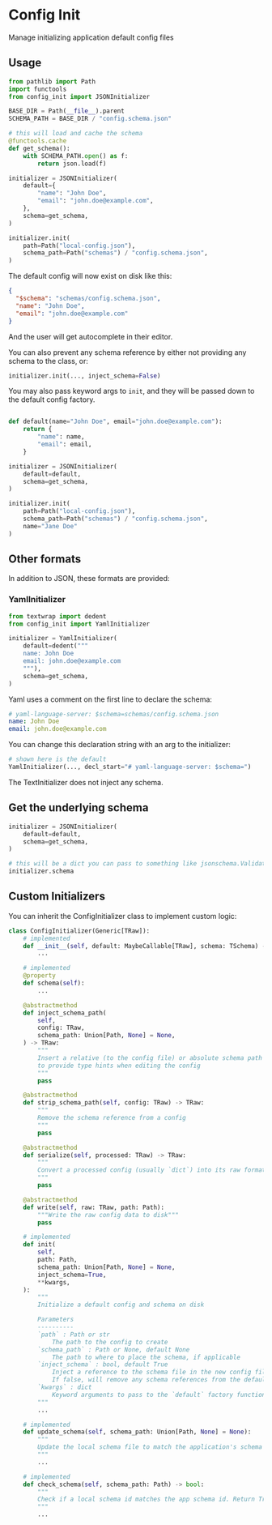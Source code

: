 # Config Init

Manage initializing application default config files

## Usage

```py
from pathlib import Path
import functools
from config_init import JSONInitializer

BASE_DIR = Path(__file__).parent
SCHEMA_PATH = BASE_DIR / "config.schema.json"

# this will load and cache the schema
@functools.cache
def get_schema():
    with SCHEMA_PATH.open() as f:
        return json.load(f)

initializer = JSONInitializer(
    default={
        "name": "John Doe",
        "email": "john.doe@example.com",
    },
    schema=get_schema,
)

initializer.init(
    path=Path("local-config.json"),
    schema_path=Path("schemas") / "config.schema.json",
)
```

The default config will now exist on disk like this:

```json
{
  "$schema": "schemas/config.schema.json",
  "name": "John Doe",
  "email": "john.doe@example.com"
}
```

And the user will get autocomplete in their editor.

You can also prevent any schema reference by either not providing any schema to the class, or:

```py
initializer.init(..., inject_schema=False)
```

You may also pass keyword args to `init`, and they will be passed down to the default config factory.

```py

def default(name="John Doe", email="john.doe@example.com"):
    return {
        "name": name,
        "email": email,
    }

initializer = JSONInitializer(
    default=default,
    schema=get_schema,
)

initializer.init(
    path=Path("local-config.json"),
    schema_path=Path("schemas") / "config.schema.json",
    name="Jane Doe"
)
```

## Other formats

In addition to JSON, these formats are provided:

### YamlInitializer

```py
from textwrap import dedent
from config_init import YamlInitializer

initializer = YamlInitializer(
    default=dedent("""
    name: John Doe
    email: john.doe@example.com
    """),
    schema=get_schema,
)
```

Yaml uses a comment on the first line to declare the schema:

```yaml
# yaml-language-server: $schema=schemas/config.schema.json
name: John Doe
email: john.doe@example.com
```

You can change this declaration string with an arg to the initializer:

```py
# shown here is the default
YamlInitializer(..., decl_start="# yaml-language-server: $schema=")
```

The TextInitializer does not inject any schema.

## Get the underlying schema

```py
initializer = JSONInitializer(
    default=default,
    schema=get_schema,
)

# this will be a dict you can pass to something like jsonschema.Validator
initializer.schema
```

## Custom Initializers

You can inherit the ConfigInitializer class to implement custom logic:

```py
class ConfigInitializer(Generic[TRaw]):
    # implemented
    def __init__(self, default: MaybeCallable[TRaw], schema: TSchema) -> None:
        ...

    # implemented
    @property
    def schema(self):
        ...

    @abstractmethod
    def inject_schema_path(
        self,
        config: TRaw,
        schema_path: Union[Path, None] = None,
    ) -> TRaw:
        """
        Insert a relative (to the config file) or absolute schema path into the config,
        to provide type hints when editing the config
        """
        pass

    @abstractmethod
    def strip_schema_path(self, config: TRaw) -> TRaw:
        """
        Remove the schema reference from a config
        """
        pass

    @abstractmethod
    def serialize(self, processed: TRaw) -> TRaw:
        """
        Convert a processed config (usually `dict`) into its raw format, ready to write to disk.
        """
        pass

    @abstractmethod
    def write(self, raw: TRaw, path: Path):
        """Write the raw config data to disk"""
        pass

    # implemented
    def init(
        self,
        path: Path,
        schema_path: Union[Path, None] = None,
        inject_schema=True,
        **kwargs,
    ):
        """
        Initialize a default config and schema on disk

        Parameters
        ----------
        `path` : Path or str
            The path to the config to create
        `schema_path` : Path or None, default None
            The path to where to place the schema, if applicable
        `inject_schema` : bool, default True
            Inject a reference to the schema file in the new config file.
            If false, will remove any schema references from the default.
        `kwargs` : dict
            Keyword arguments to pass to the `default` factory function, if applicable.
        """
        ...

    # implemented
    def update_schema(self, schema_path: Union[Path, None] = None):
        """
        Update the local schema file to match the application's schema
        """
        ...

    # implemented
    def check_schema(self, schema_path: Path) -> bool:
        """
        Check if a local schema id matches the app schema id. Return True if they match.
        """
        ...
```
